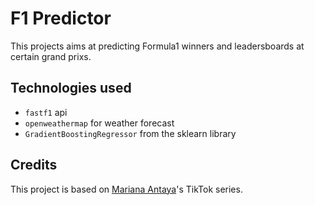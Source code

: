 # F1 Predictor
This projects aims at predicting Formula1 winners and leadersboards at certain grand prixs.

## Technologies used
- `fastf1` api
- `openweathermap` for weather forecast
- `GradientBoostingRegressor` from the sklearn library

## Credits
This project is based on [Mariana Antaya](https://www.linkedin.com/in/marianaantaya/)'s TikTok series.